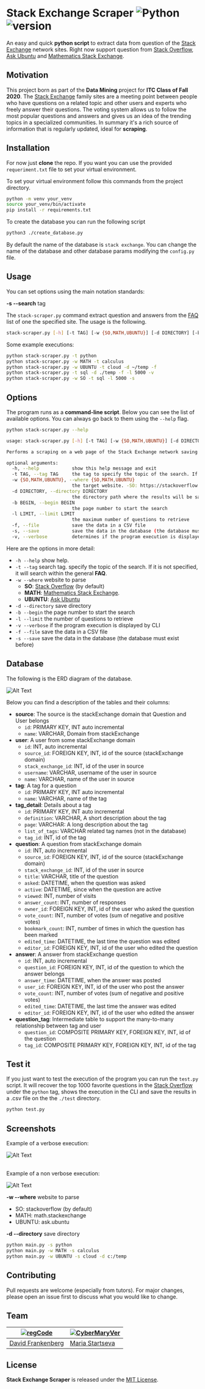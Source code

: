 # Stack Exchange Scraper ![Python](https://img.shields.io/badge/python-v3.6+-blue.svg) ![version](https://img.shields.io/badge/version-1.1.0-green)

An easy and quick **python script** to extract data from question of the 
[Stack Exchange](https://stackexchange.com/) network sites. Right now support question from 
[Stack Overflow](https://stackoverflow.com/), [Ask Ubuntu](https://askubuntu.com/) 
and [Mathematics Stack Exchange](https://math.stackexchange.com/).

## Motivation
This project born as part of the **Data Mining** project for **ITC Class of Fall 2020**. The [Stack Exchange](https://stackexchange.com/) 
family sites are a meeting point between people who have questions on a related topic and other users and experts who freely answer their questions. 
The voting system allows us to follow the most popular questions and answers and gives us an idea of the trending topics in a specialized communities.
In summary it's a rich source of information that is regularly updated, ideal for **scraping**.

## Installation

For now just **clone** the repo. If you want you can use the provided `requeriment.txt` file to set your virtual environment.

To set your virtual environment follow this commands from the project directory.

```bash
python -m venv your_venv
source your_venv/bin/activate
pip install -r requirements.txt
```

To create the database you can run the following script

```bash
python3 ./create_database.py
```

By default the name of the database is `stack exchange`. 
You can change the name of the database and other database params modifying the `config.py` file.
## Usage
You can set options using the main notation standards:

**-s --search** tag

The `stack-scraper.py` command extract question and answers from the [FAQ](https://en.wikipedia.org/wiki/FAQ) list of one  the specified site. The usage is the following.

```bash
stack-scraper.py [-h] [-t TAG] [-w {SO,MATH,UBUNTU}] [-d DIRECTORY] [-b BEGIN] [-l LIMIT] [-f] [-s] [-v]
```

Some example executions:

```bash
python stack-scraper.py -t python
python stack-scraper.py -w MATH -t calculus
python stack-scraper.py -w UBUNTU -t cloud -d ~/temp -f
python stack-scraper.py -t sql -d ./temp -f -l 5000 -v
python stack-scraper.py -w SO -t sql -l 5000 -s
```

## Options

The program runs as a **command-line script**. Below you can see the list of available options. 
You can always go back to them using the `--help` flag.

```bash
python stack-scraper.py --help

usage: stack-scraper.py [-h] [-t TAG] [-w {SO,MATH,UBUNTU}] [-d DIRECTORY] [-b BEGIN] [-l LIMIT] [-f] [-s] [-v]

Performs a scraping on a web page of the Stack Exchange network saving the information of the questions in a csv file

optional arguments:
  -h, --help            show this help message and exit
  -t TAG, --tag TAG     the tag to specify the topic of the search. If it is not specified, it will search within the general FAQ
  -w {SO,MATH,UBUNTU}, --where {SO,MATH,UBUNTU}
                        the target website. -SO: https://stackoverflow.com -MATH: https://math.stackexchange.com -UBUNTU: https://askubuntu.com
  -d DIRECTORY, --directory DIRECTORY
                        the directory path where the results will be saved. If it does not exist, it will be created
  -b BEGIN, --begin BEGIN
                        the page number to start the search
  -l LIMIT, --limit LIMIT
                        the maximum number of questions to retrieve
  -f, --file            save the data in a CSV file
  -s, --save            save the data in the database (the database must exist before)
  -v, --verbose         determines if the program execution is displayed by CLI
```

Here are the options in more detail:

- `-h --help` show help.
- `-t --tag` search tag. specify the topic of the search. If it is not specified, it will search within the general **FAQ**.
- `-w --where` website to parse 
    - **SO**: [Stack Overflow](https://stackoverflow.com/) (by default)
    - **MATH**: [Mathematics Stack Exchange](https://math.stackexchange.com/).
    - **UBUNTU**: [Ask Ubuntu](https://askubuntu.com/) 
- `-d --directory` save directory 
- `-b --begin` the page number to start the search
- `-l --limit` the number of questions to retrieve
- `-v --verbose` if the program execution is displayed by CLI
- `-f --file` save the data in a CSV file
- `-s --save` save the data in the database (the database must exist before)


## Database
The following is the ERD diagram of the database.

![Alt Text](img/erd-diagram-v2.gif)

Below you can find a description of the tables and their columns:
- **source**: The source is the stackExchange domain that Question and User belongs
    - `id`: PRIMARY KEY, INT auto incremental
    - `name`: VARCHAR, Domain from stackExchange
- **user**: A user from some stackExchange domain
    - `id`: INT, auto incremental
    - `source_id`: FOREIGN KEY, INT, id of the source (stackExchange domain)
    - `stack_exchange_id`: INT, id of the user in source
    - `username`: VARCHAR, username of the user in source
    - `name`: VARCHAR, name of the user in source
- **tag**: A tag for a question
    - `id`: PRIMARY KEY, INT auto incremental
    - `name`: VARCHAR, name of the tag
- **tag_detail**: Details about a tag
    - `id`: PRIMARY KEY, INT auto incremental
    - `definition`: VARCHAR, A short description about the tag
    - `page`: VARCHAR: A long description about the tag
    - `list_of_tags`: VARCHAR related tag names (not in the database)
    - `tag_id`: INT, id of the tag
- **question**: A question from stackExchange domain
    - `id`: INT, auto incremental
    - `source_id`: FOREIGN KEY, INT, id of the source (stackExchange domain)
    - `stack_exchange_id`: INT, id of the user in source
    - `title`: VARCHAR, title of the question
    - `asked`: DATETIME, when the question was asked
    - `active`: DATETIME, since when the question are active
    - `viewed`: INT, number of visits
    - `answer_count`: INT, number of responses
    - `owner_id`: FOREIGN KEY, INT, id of the user who asked the question
    - `vote_count`: INT, number of votes (sum of negative and positive votes)
    - `bookmark_count`: INT, number of times in which the question has been marked
    - `edited_time`: DATETIME, the last time the question was edited
    - `editor_id`: FOREIGN KEY, INT, id of the user who edited the question
- **answer**: A answer from stackExchange question
    - `id`: INT, auto incremental
    - `question_id`: FOREIGN KEY, INT, id of the question to which the answer belongs
    - `answer_time`: DATETIME, when the answer was posted
    - `user_id`: FOREIGN KEY, INT, id of the user who post the answer
    - `vote_count`: INT, number of votes (sum of negative and positive votes)
    - `edited_time`: DATETIME, the last time the answer was edited
    - `editor_id`: FOREIGN KEY, INT, id of the user who edited the answer
- **question_tag**: Intermediate table to support the many-to-many relationship between tag and user
    - `question_id`: COMPOSITE PRIMARY KEY, FOREIGN KEY, INT, id of the question
    - `tag_id`: COMPOSITE PRIMARY KEY, FOREIGN KEY, INT, id of the tag

## Test it
If you just want to test the execution of the program you can run the `test.py` script. 
It will recover the top 1000 favorite questions in the [Stack Overflow](https://stackoverflow.com/) under the `python` tag, 
shows the execution in the CLI and save the results in a .csv file on the the `./test` directory.

```bash
python test.py
```
## Screenshots

Example of a verbose execution:

![Alt Text](img/verbose-execution.gif)

\
Example of a non verbose execution:

![Alt Text](img/non-verbose-execution.gif)

**-w --where** website to parse 
* SO: stackoverflow (by default)
* MATH: math.stackexchange
* UBUNTU: ask.ubuntu

**-d --directory** save directory
```bash
python main.py -s python
python main.py -w MATH -s calculus
python main.py -w UBUNTU -s cloud -d c:/temp
```
## Contributing
Pull requests are welcome (especially from tutors). For major changes, please open an issue first to discuss what you would like to change.

## Team

[![regCode](https://avatars1.githubusercontent.com/u/18012903?s=460&u=b0300754272e701a5057c9b0c360fcd8fc51c0c1)](https://github.com/regCode)  | [![CyberMaryVer](https://avatars3.githubusercontent.com/u/66170525?s=40&v=7)](https://github.com/CyberMaryVer)
---|---
[David Frankenberg](https://github.com/regCode) | [Maria Startseva](https://github.com/CyberMaryVer)

## License
**Stack Exchange Scraper** is released under the [MIT License](http://www.opensource.org/licenses/MIT).
